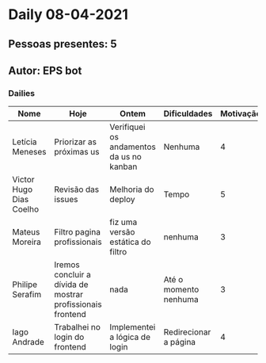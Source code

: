 # Daily 08-04-2021

## Pessoas presentes: 5

## Autor: EPS bot

### Dailies

|Nome | Hoje| Ontem| Dificuldades|Motivação|
| --- | --- | --- | --- |---|
|Letícia Meneses|Priorizar as próximas us|Verifiquei os andamentos da us no kanban|Nenhuma|4|
|Victor Hugo Dias Coelho|Revisão das issues|Melhoria do deploy|Tempo|5|
|Mateus Moreira|Filtro pagina profissionais|fiz uma versão estática do filtro|nenhuma|3|
|Philipe Serafim|Iremos concluir a dívida de mostrar profissionais frontend|nada|Até o momento nenhuma|3|
|Iago Andrade|Trabalhei no login do frontend|Implementei a lógica de login|Redirecionar a página|4|

